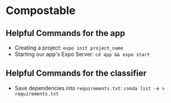 # Compostable

## Helpful Commands for the app
- Creating a project: `expo init project_name`
- Starting our app's Expo Server: `cd app && expo start`

## Helpful Commands for the classifier
- Save dependencies into `requirements.txt`: `conda list -e > requirements.txt`

